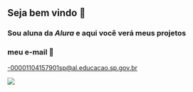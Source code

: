 ## **Seja bem vindo** 💟

### Sou aluna da _Alura_ e aqui você verá meus projetos

### meu e-mail 📧
-00001104157901sp@al.educacao.sp.gov.br

![](![cool-fun](https://github.com/anaa2my/ana2my/assets/170722429/7d345e35-bc8e-4bcc-8a61-429cae32bdd1)
 )

